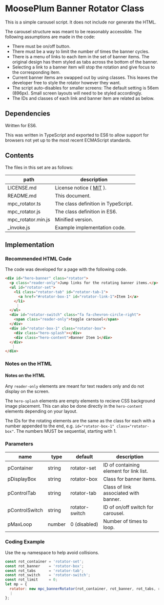 # MoosePlum Banner Rotator Class

This is a simple carousel script. It does not include nor generate the HTML.

The carousel structure was meant to be reasonably accessible. The following assumptions are made in the code:

- There must be on/off button.
- There must be a way to limit the number of times the banner cycles.
- There is a menu of links to each item in the set of banner items. The original design has them styled as tabs across the bottom of the banner.
- Selecting a link to a banner item will stop the rotation and give focus to the corresponding item.
- Current banner items are swapped out by using classes. This leaves the developer free to style the rotator however they want.
- The script auto-disables for smaller screens: The default setting is 56em (896px). Small screen layouts will need to be styled accordingly.
- The IDs and classes of each link and banner item are related as below.

## Dependencies

Written for ES6.

This was written in TypeScript and exported to ES6 to allow support for browsers not yet up to the most recent ECMAScript standards.

## Contents

The files in this set are as follows:

| path                | description
| ------------        | ------------
| LICENSE.md          | License notice ( [MIT](https://mit-license.org) ).
| README.md           | This document.
| mpc_rotator.ts      | The class definition in TypeScript.
| mpc_rotator.js      | The class definition in ES6.
| mpc_rotator.min.js  | Minified version.
| _invoke.js          | Example implementation code.

## Implementation

### Recommended HTML Code

The code was developed for a page with the following code.

```html
<div id="hero-banner" class="rotator">
  <p class="reader-only">Jump links for the rotating banner items.</p>
  <ul id="rotator-set">
    <li class="rotator-tab" id="rotator-tab-1">
      <a href="#rotator-box-1" id="rotator-link-1">Item 1</a>
    </li>
     ⋮
  </ul>
  <div id="rotator-switch" class="fa fa-chevron-circle-right">
    <span class="reader-only">toggle carousel</span>
  </div>
  <div id="rotator-box-1" class="rotator-box">
    <div class="hero-splash"></div>
    <div class="hero-content">Banner Item 1</div>
  </div>
   ⋮
</div>
```

### Notes on the HTML

#### Notes on the HTML

Any `reader-only` elements are meant for text readers only and do not display on the screen.

The `hero-splash` elements are empty elements to recieve CSS background image placement. This can also be done directly in the `hero-content` elements depending on your layout.

The IDs for the rotating elements are the same as the class for each with a number appended to the end, e.g. `id="rotator-box-1" class="rotator-box"`. The numbers MUST be sequential, starting with 1.

### Parameters

| name            | type        | default         | description
| ------------    | ----------  | ------------    | ------------
| pContainer      | string      | rotator-set     | ID of containing element for link list.
| pDisplayBox     | string      | rotator-box     | Class for banner items.
| pControlTab     | string      | rotator-tab     | Class of link associated with banner.
| pControlSwitch  | string      | rotator-switch  | ID of on/off switch for carousel.
| pMaxLoop        | number      | 0 (disabled)    | Number of times to loop.

### Coding Example

Use the `mp` namespace to help avoid collisions.

```js
const rot_container = 'rotator-set';
const rot_banner    = 'rotator-box';
const rot_tabs      = 'rotator-tab';
const rot_switch    = 'rotator-switch';
const rot_limit     = 0;
let mp = {
  rotator: new mpc_bannerRotator(rot_container, rot_banner, rot_tabs, rot_switch, rot_limit),
  ⋮
};

```
